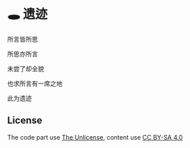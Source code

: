 # 🕳️ 遗迹

所言皆所思

所思亦所言

未尝了却全貌

也求所言有一席之地

此为遗迹

## License

The code part use [The Unlicense](https://choosealicense.com/licenses/unlicense/), content use [CC BY-SA 4.0](https://creativecommons.org/licenses/by-sa/4.0/deed.en)